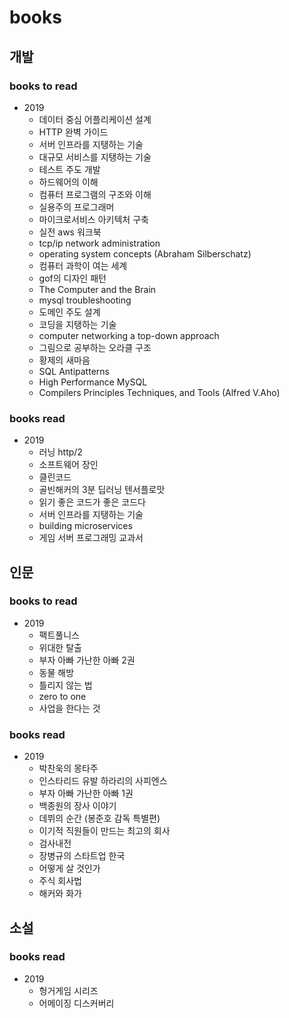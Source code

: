 # books
## 개발
### books to read
- 2019
  - 데이터 중심 어플리케이션 설계
  - HTTP 완벽 가이드
  - 서버 인프라를 지탱하는 기술
  - 대규모 서비스를 지탱하는 기술
  - 테스트 주도 개발
  - 하드웨어의 이해
  - 컴퓨터 프로그램의 구조와 이해
  - 실용주의 프로그래머
  - 마이크로서비스 아키텍처 구축
  - 실전 aws 워크북
  - tcp/ip network administration
  - operating system concepts (Abraham Silberschatz)
  - 컴퓨터 과학이 여는 세계
  - gof의 디자인 패턴
  - The Computer and the Brain
  - mysql troubleshooting
  - 도메인 주도 설계
  - 코딩을 지탱하는 기술
  - computer networking a top-down approach
  - 그림으로 공부하는 오라클 구조
  - 황제의 새마음
  - SQL Antipatterns
  - High Performance MySQL
  - Compilers Principles Techniques, and Tools (Alfred V.Aho)


### books read
- 2019
  - 러닝 http/2
  - 소프트웨어 장인
  - 클린코드
  - 골빈해커의 3분 딥러닝 텐서플로맛
  - 읽기 좋은 코드가 좋은 코드다
  - 서버 인프라를 지탱하는 기술
  - building microservices
  - 게임 서버 프로그래밍 교과서
  
## 인문
### books to read
- 2019
  - 팩트풀니스
  - 위대한 탈출
  - 부자 아빠 가난한 아빠 2권
  - 동물 해방
  - 틀리지 않는 법
  - zero to one
  - 사업을 한다는 것

### books read
- 2019
  - 박찬욱의 몽타주
  - 인스타리드 유발 하라리의 사피엔스
  - 부자 아빠 가난한 아빠 1권
  - 백종원의 장사 이야기
  - 데뷔의 순간 (봉준호 감독 특별편)
  - 이기적 직원들이 만드는 최고의 회사
  - 검사내전
  - 장병규의 스타트업 한국
  - 어떻게 살 것인가
  - 주식 회사법
  - 해커와 화가
## 소설
### books read
- 2019
  - 헝거게임 시리즈
  - 어메이징 디스커버리
  
